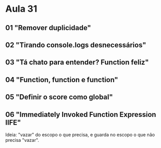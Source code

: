 # Aula 31

## 01 "Remover duplicidade"

## 02 "Tirando console.logs desnecessários"

## 03 "Tá chato para entender? Function feliz"

## 04 "Function, function e function"

## 05 "Definir o score como global"

## 06 "Immediately Invoked Function Expression IIFE"

Ideia: "vazar" do escopo o que precisa, e guarda no escopo o que não precisa "vazar".